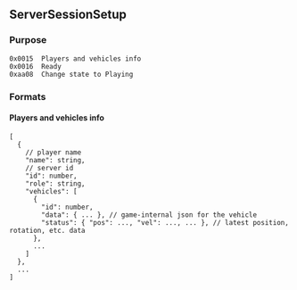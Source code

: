 ## ServerSessionSetup

### Purpose

```
0x0015  Players and vehicles info
0x0016  Ready
0xaa08  Change state to Playing
```

### Formats

#### Players and vehicles info

```json5
[
  {
    // player name
    "name": string,
    // server id
    "id": number,
    "role": string,
    "vehicles": [
      {
        "id": number,
        "data": { ... }, // game-internal json for the vehicle
        "status": { "pos": ..., "vel": ..., ... }, // latest position, rotation, etc. data
      },
      ...
    ]
  },
  ...
]
```

